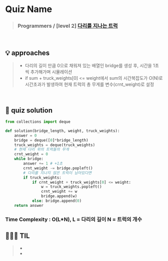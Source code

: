 # Quiz Name
> ### Programmers / [level 2] <a href = "https://school.programmers.co.kr/learn/courses/30/lessons/42583"> 다리를 지나는 트럭 </a>

<br>

## 💡 approaches
>  - 다리의 길이 만큼 0으로 채워져 있는 배열인 bridge를 생성 후, 시간을 1초 씩 추가해가며 시뮬레이션
>  - if sum + truck_weights[0] <= weight에서 sum의 시간복잡도가 O(N)로 시간초과가 발생하여 현재 트럭의 총 무게를 변수(crnt_weight)로 설정
<br>

## 🔑 quiz solution

```py
from collections import deque

def solution(bridge_length, weight, truck_weights):
    answer = 0
    bridge = deque([0]*bridge_length)
    truck_weights = deque(truck_weights)
    # 현재 다리 위의 트럭들의 무게
    crnt_weight = 0
    while bridge:
        answer += 1 # +1초
        crnt_weight -= bridge.popleft()
        # 다리를 지나지 않은 트럭이 남아있다면
        if truck_weights:
            if crnt_weight + truck_weights[0] <= weight:
                w = truck_weights.popleft()
                crnt_weight += w
                bridge.append(w)
            else: bridge.append(0)
    return answer
```
### Time Complexity : O(L*N), L = 다리의 길이 N = 트럭의 개수
## 👩🏻‍🏫 TIL
>  -
>  -
